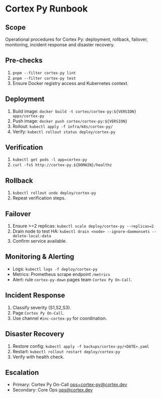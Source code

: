 # Cortex Py Runbook

## Scope
Operational procedures for Cortex Py: deployment, rollback, failover, monitoring, incident response and disaster recovery.

## Pre-checks
1. `pnpm --filter cortex-py lint`
2. `pnpm --filter cortex-py test`
3. Ensure Docker registry access and Kubernetes context.

## Deployment
1. Build image: `docker build -t cortex/cortex-py:${VERSION} apps/cortex-py`
2. Push image: `docker push cortex/cortex-py:${VERSION}`
3. Rollout: `kubectl apply -f infra/k8s/cortex-py/`
4. Verify: `kubectl rollout status deploy/cortex-py`

## Verification
1. `kubectl get pods -l app=cortex-py`
2. `curl -fsS http://cortex-py.${DOMAIN}/healthz`

## Rollback
1. `kubectl rollout undo deploy/cortex-py`
2. Repeat verification steps.

## Failover
1. Ensure >=2 replicas: `kubectl scale deploy/cortex-py --replicas=2`
2. Drain node to test HA: `kubectl drain <node> --ignore-daemonsets --delete-local-data`
3. Confirm service available.

## Monitoring & Alerting
- Logs: `kubectl logs -f deploy/cortex-py`
- Metrics: Prometheus scrape endpoint `/metrics`
- Alert: rule `cortex-py-down` pages team `Cortex Py On-Call`.

## Incident Response
1. Classify severity (S1,S2,S3).
2. Page `Cortex Py On-Call`.
3. Use channel `#inc-cortex-py` for coordination.

## Disaster Recovery
1. Restore config: `kubectl apply -f backups/cortex-py/<DATE>.yaml`
2. Restart: `kubectl rollout restart deploy/cortex-py`
3. Verify with health check.

## Escalation
- Primary: Cortex Py On-Call <ops+cortex-py@cortex.dev>
- Secondary: Core Ops <ops@cortex.dev>
